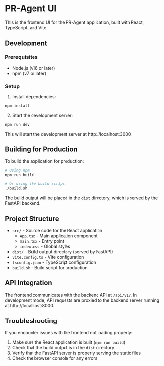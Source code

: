 # PR-Agent UI

This is the frontend UI for the PR-Agent application, built with React, TypeScript, and Vite.

## Development

### Prerequisites

- Node.js (v16 or later)
- npm (v7 or later)

### Setup

1. Install dependencies:

```bash
npm install
```

2. Start the development server:

```bash
npm run dev
```

This will start the development server at http://localhost:3000.

## Building for Production

To build the application for production:

```bash
# Using npm
npm run build

# Or using the build script
./build.sh
```

The build output will be placed in the `dist` directory, which is served by the FastAPI backend.

## Project Structure

- `src/` - Source code for the React application
  - `App.tsx` - Main application component
  - `main.tsx` - Entry point
  - `index.css` - Global styles
- `dist/` - Build output directory (served by FastAPI)
- `vite.config.ts` - Vite configuration
- `tsconfig.json` - TypeScript configuration
- `build.sh` - Build script for production

## API Integration

The frontend communicates with the backend API at `/api/v1/`. In development mode, API requests are proxied to the backend server running at http://localhost:8000.

## Troubleshooting

If you encounter issues with the frontend not loading properly:

1. Make sure the React application is built (`npm run build`)
2. Check that the build output is in the `dist` directory
3. Verify that the FastAPI server is properly serving the static files
4. Check the browser console for any errors
